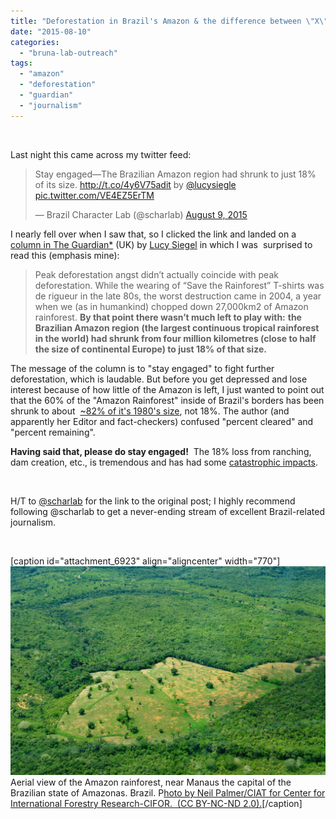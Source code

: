 ```yaml
---
title: "Deforestation in Brazil's Amazon & the difference between \"X\" and \"1-X\"."
date: "2015-08-10"
categories: 
  - "bruna-lab-outreach"
tags: 
  - "amazon"
  - "deforestation"
  - "guardian"
  - "journalism"
---
```


 

Last night this came across my twitter feed:

<blockquote class="twitter-tweet" lang="en"><p dir="ltr" lang="en">Stay engaged—The Brazilian Amazon region had shrunk to just 18% of its size. <a href="http://t.co/4y6V75adit">http://t.co/4y6V75adit</a> by <a href="https://twitter.com/lucysiegle">@lucysiegle</a> <a href="http://t.co/VE4EZ5ErTM">pic.twitter.com/VE4EZ5ErTM</a></p>— Brazil Character Lab (@scharlab) <a href="https://twitter.com/scharlab/status/630513885200687104">August 9, 2015</a></blockquote>
<script src="//platform.twitter.com/widgets.js" async charset="utf-8"></script>

I nearly fell over when I saw that, so I clicked the link and landed on a [column in The Guardian\*](http://www.theguardian.com/environment/2015/aug/09/has-the-amazon-rainforest-been-saved?CMP=twt_gu) (UK) by [Lucy Siegel](http://www.theguardian.com/profile/lucysiegle) in which I was  surprised to read this (emphasis mine):

> Peak deforestation angst didn’t actually coincide with peak deforestation. While the wearing of “Save the Rainforest” T-shirts was de rigueur in the late 80s, the worst destruction came in 2004, a year when we (as in humankind) chopped down 27,000km2 of Amazon rainforest. **By that point there wasn’t much left to play with:** **the Brazilian Amazon region** **(the largest continuous tropical rainforest in the world) had shrunk from four million kilometres (close to half the size of continental Europe) to just 18% of that size.**

The message of the column is to "stay engaged" to fight further deforestation, which is laudable. But before you get depressed and lose interest because of how little of the Amazon is left, I just wanted to point out that the 60% of the "Amazon Rainforest" inside of Brazil's borders has been shrunk to about  [~82% of it's 1980's size](https://en.wikipedia.org/wiki/Deforestation_in_Brazil), not 18%. The author (and apparently her Editor and fact-checkers) confused "percent cleared" and "percent remaining".

**Having said that, please do stay engaged!**  The 18% loss from ranching, dam creation, etc., is tremendous and has had some [catastrophic impacts](http://www.mongabay.com/brazil.html).

 

H/T to [@scharlab](https://twitter.com/scharlab) for the link to the original post; I highly recommend following @scharlab to get a never-ending stream of excellent Brazil-related journalism.

 

\[caption id="attachment\_6923" align="aligncenter" width="770"\][![Aerial view of the Amazon rainforest, near Manaus.](images/5660258677_c48aa823c5_b-1024x680.jpg)](http://brunalab.org/wp-content/uploads/2015/08/5660258677_c48aa823c5_b.jpg) Aerial view of the Amazon rainforest, near Manaus the capital of the Brazilian state of Amazonas. Brazil. P[hoto by Neil Palmer/CIAT for Center for International Forestry Research-CIFOR.  (CC BY-NC-ND 2.0).](https://www.flickr.com/photos/cifor/5660258677/in/photolist-9CbiGR-emJuJf-ze94d-cNL4cb-beXhk4-9CdYF5-tNcTSP-7PDggL-azsp9w-fMU3Dj-5f1c5X-9Cbg2Z-9Ce9sA-v7gpNC-gTmX9g-9CeeuC-9CdS1m-8Qvdwj-e7EcGm-7dWJSX-9CbbKi-4DDBts-4MSVuL-bpoc9k-9g5Vbg-7Yjzct-tbMnvt-njtzi5-3MT4bP-vP3xkW-eBrjfb-azqkdR-9ZzCxK-azsWrY-2L3KsB-9Cb5Av-9Cb1bH-ozMWEm-7aCxyb-4uayoQ-6n19va-4BcbXA-rM16bJ-3Y7tpu-7frjkm-nNYe5x-qTpDP-deS6P5-bpoSHc-8s5jJY)\[/caption\]
